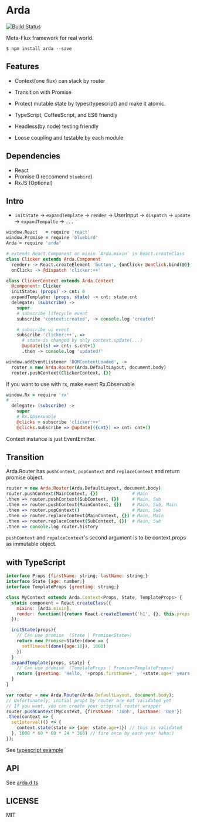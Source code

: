 # Arda

[![Build Status](https://drone.io/github.com/mizchi/arda/status.png)](https://drone.io/github.com/mizchi/arda/latest)

Meta-Flux framework for real world.

```
$ npm install arda --save
```

## Features

- Context(one flux) can stack by router
- Transition with Promise
- Protect mutable state by types(typescript) and make it atomic.

- TypeScript, CoffeeScript, and ES6 friendly
- Headless(by node) testing friendly
- Loose coupling and testable by each module

## Dependencies

- React
- Promise (I reccomend `bluebird`)
- RxJS (Optional)

## Intro

- `initState` -> `expandTemplate` -> `render` -> UserInput -> `dispatch` -> `update` -> `expandTempalte` -> `...`

```coffee
window.React   = require 'react'
window.Promise = require 'bluebird'
Arda = require 'arda'

# extends React.Component or mixin `Arda.mixin` in React.createClass
class Clicker extends Arda.Component
  render: -> React.createElement 'button', {onClick: @onClick.bind(@)}, @props.cnt
  onClick: -> @dispatch 'clicker:++'

class ClickerContext extends Arda.Context
  @component: Clicker
  initState: (props) -> cnt: 0
  expandTemplate: (props, state) -> cnt: state.cnt
  delegate: (subscribe) ->
    super
    # subscribe lifecycle event
    subscribe 'context:created', -> console.log 'created'

    # subscribe ui event
    subscribe 'clicker:++', =>
      # state is changed by only context.update(...)
      @update((s) => cnt: s.cnt+1)
      .then -> console.log 'updated!'

window.addEventListener 'DOMContentLoaded', ->
  router = new Arda.Router(Arda.DefaultLayout, document.body)
  router.pushContext(ClickerContext, {})
```

If you want to use with rx, make event Rx.Observable

```coffee
window.Rx = require 'rx'
# ...
  delegate: (subscribe) ->
    super
    # Rx.Observable
    @clicks = subscribe 'clicker:++'
    @clicks.subscribe => @update(({cnt}) => cnt: cnt+1)
```

Context instance is just EventEmitter.

## Transition

Arda.Router has `pushContext`, `popContext` and `replaceContext` and return promise object.

```coffee
router = new Arda.Router(Arda.DefaultLayout, document.body)
router.pushContext(MainContext, {})             # Main
.then => router.pushContext(SubContext, {})     # Main, Sub
.then => router.pushContext(MainContext, {})    # Main, Sub, Main
.then => router.popContext()                    # Main, Sub
.then => router.replaceContext(MainContext, {}) # Main, Main
.then => router.replaceContext(SubContext, {})  # Main, Sub
.then => console.log router.history
```

`pushContext` and `repalceContext`'s second argument is to be context.props as immutable object.

## with TypeScript

```javascript
interface Props {firstName: string; lastName: string;}
interface State {age: number;}
interface TemplateProps {greeting: string;}

class MyContext extends Arda.Context<Props, State, TemplateProps> {
  static component = React.createClass({
    mixins: [Arda.mixin],
    render: function(){return React.createElement('h1', {}, this.props.greeting);}
  });

  initState(props){
    // Can use promise  (State | Promise<State>)
    return new Promise<State>(done => {
      setTimeout(done({age:10}), 1000)
    })
  }
  expandTemplate(props, state) {
    // Can use promise  (TemplateProps | Promise<TemplateProps>)
    return {greeting: 'Hello, '+props.firstName+', '+state.age+' years old'}
  }
}

var router = new Arda.Router(Arda.DefaultLayout, document.body);
// Unfortunately, initial props by router are not validated yet
// If you want, you can create your original router wrapper
router.pushContext(MyContext, {firstName: 'Jonh', lastName: 'Doe'})
.then(context => {
  setInterval(() => {
    context.state(state => {age: state.age+1}) // this is validated
  }, 1000 * 60 * 60 * 24 * 360) // fire once by each year haha:)
});
```

See [typescript example](examples/typescript/index.ts)

## API

See [arda.d.ts](arda.d.ts)

## LICENSE

MIT
